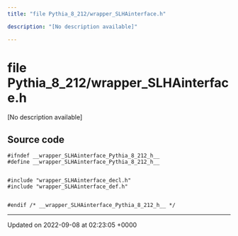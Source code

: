 ```yaml
---
title: "file Pythia_8_212/wrapper_SLHAinterface.h"

description: "[No description available]"

---
```


# file Pythia_8_212/wrapper_SLHAinterface.h

[No description available]




## Source code

```
#ifndef __wrapper_SLHAinterface_Pythia_8_212_h__
#define __wrapper_SLHAinterface_Pythia_8_212_h__


#include "wrapper_SLHAinterface_decl.h"
#include "wrapper_SLHAinterface_def.h"


#endif /* __wrapper_SLHAinterface_Pythia_8_212_h__ */
```


-------------------------------

Updated on 2022-09-08 at 02:23:05 +0000
